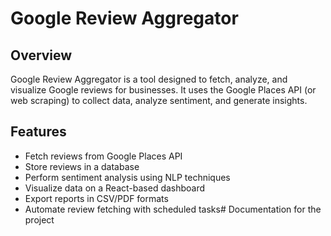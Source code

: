 # Google Review Aggregator

## Overview
Google Review Aggregator is a tool designed to fetch, analyze, and visualize Google reviews for businesses. It uses the Google Places API (or web scraping) to collect data, analyze sentiment, and generate insights.

## Features
- Fetch reviews from Google Places API
- Store reviews in a database
- Perform sentiment analysis using NLP techniques
- Visualize data on a React-based dashboard
- Export reports in CSV/PDF formats
- Automate review fetching with scheduled tasks# Documentation for the project
